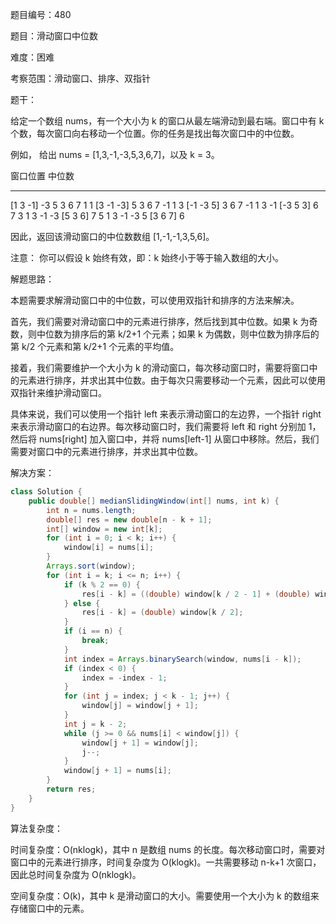 题目编号：480

题目：滑动窗口中位数

难度：困难

考察范围：滑动窗口、排序、双指针

题干：

给定一个数组 nums，有一个大小为 k 的窗口从最左端滑动到最右端。窗口中有 k 个数，每次窗口向右移动一个位置。你的任务是找出每次窗口中的中位数。

例如，
给出 nums = [1,3,-1,-3,5,3,6,7]，以及 k = 3。

窗口位置                      中位数
---------------               -----
[1  3  -1] -3  5  3  6  7       1
 1 [3  -1  -3] 5  3  6  7      -1
 1  3 [-1  -3  5] 3  6  7      -1
 1  3  -1 [-3  5  3] 6  7       3
 1  3  -1  -3 [5  3  6] 7       5
 1  3  -1  -3  5 [3  6  7]      6

因此，返回该滑动窗口的中位数数组 [1,-1,-1,3,5,6]。

注意：
你可以假设 k 始终有效，即：k 始终小于等于输入数组的大小。

解题思路：

本题需要求解滑动窗口中的中位数，可以使用双指针和排序的方法来解决。

首先，我们需要对滑动窗口中的元素进行排序，然后找到其中位数。如果 k 为奇数，则中位数为排序后的第 k/2+1 个元素；如果 k 为偶数，则中位数为排序后的第 k/2 个元素和第 k/2+1 个元素的平均值。

接着，我们需要维护一个大小为 k 的滑动窗口，每次移动窗口时，需要将窗口中的元素进行排序，并求出其中位数。由于每次只需要移动一个元素，因此可以使用双指针来维护滑动窗口。

具体来说，我们可以使用一个指针 left 来表示滑动窗口的左边界，一个指针 right 来表示滑动窗口的右边界。每次移动窗口时，我们需要将 left 和 right 分别加 1，然后将 nums[right] 加入窗口中，并将 nums[left-1] 从窗口中移除。然后，我们需要对窗口中的元素进行排序，并求出其中位数。

解决方案：

```java
class Solution {
    public double[] medianSlidingWindow(int[] nums, int k) {
        int n = nums.length;
        double[] res = new double[n - k + 1];
        int[] window = new int[k];
        for (int i = 0; i < k; i++) {
            window[i] = nums[i];
        }
        Arrays.sort(window);
        for (int i = k; i <= n; i++) {
            if (k % 2 == 0) {
                res[i - k] = ((double) window[k / 2 - 1] + (double) window[k / 2]) / 2;
            } else {
                res[i - k] = (double) window[k / 2];
            }
            if (i == n) {
                break;
            }
            int index = Arrays.binarySearch(window, nums[i - k]);
            if (index < 0) {
                index = -index - 1;
            }
            for (int j = index; j < k - 1; j++) {
                window[j] = window[j + 1];
            }
            int j = k - 2;
            while (j >= 0 && nums[i] < window[j]) {
                window[j + 1] = window[j];
                j--;
            }
            window[j + 1] = nums[i];
        }
        return res;
    }
}
```

算法复杂度：

时间复杂度：O(nklogk)，其中 n 是数组 nums 的长度。每次移动窗口时，需要对窗口中的元素进行排序，时间复杂度为 O(klogk)。一共需要移动 n-k+1 次窗口，因此总时间复杂度为 O(nklogk)。

空间复杂度：O(k)，其中 k 是滑动窗口的大小。需要使用一个大小为 k 的数组来存储窗口中的元素。